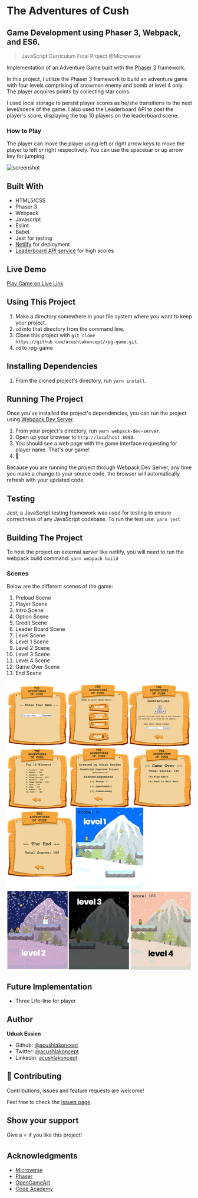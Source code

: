 # The Adventures of Cush
## Game Development using Phaser 3, Webpack, and ES6.

> JavaScript Curriculum Final Project @Microverse

Implementation of an Adventure Game built with the [Phaser 3](https://phaser.io/phaser3) framework.

In this project, I utilize the Phaser 3 framework to build an adventure game with four levels comprising of snowman enemy and bomb at level 4 only. The player acquires points by collecting star coins.

I used local storage to persist player scores as he/she transitions to the next level/scene of the game.
I also used the Leaderboard API to post the player's score, displaying the top 10 players on the leaderboard scene.

### How to Play
The player can move the player using left or right arrow keys to move the player to left or right respectively. You can use the spacebar or up arrow key for jumping.

![screenshot](./rpg.gif)

## Built With

- HTML5/CSS
- Phaser 3
- Webpack
- Javascript
- Eslint
- Babel
- Jest for testing
- [Netlify](https://www.netlify.com/) for deployment
- [Leaderboard API service](https://www.notion.so/Leaderboard-API-service-24c0c3c116974ac49488d4eb0267ade3) for high scores

## Live Demo
[Play Game on Live Link](https://cush.netlify.app/)

## Using This Project

1. Make a directory somewhere in your file system where you want to keep your project.
2. `cd` into that directory from the command line.
3. Clone this project with `git clone https://github.com/acushlakoncept/rpg-game.git`.
4. `cd` to rpg-game

## Installing Dependencies

1. From the cloned project's directory, run `yarn install`.

## Running The Project

Once you've installed the project's dependencies, you can run the project using [Webpack Dev Server](https://github.com/webpack/webpack-dev-server).

1. From your project's directory, run `yarn webpack-dev-server`.
2. Open up your browser to `http://localhost:8080`.
3. You should see a web page with the game interface requesting for player name. That's our game!
4. :tada:

Because you are running the project through Webpack Dev Server, any time you make a change to your source code, the browser will automatically refresh with your updated code.

## Testing
Jest, a JavaScript testing framework was used for testing to ensure correctness of any JavaScript codebase.
To run the test use: `yarn jest`

## Building The Project
To host the project on external server like netlify, you will need to run the webpack build command:
`yarn webpack build`


### Scenes
Below are the different scenes of the game:
1. Preload Scene
2. Player Scene
3. Intro Scene
4. Option Scene
5. Credit Scene
6. Leader Board Scene
7. Level Scene
8. Level 1 Scene
9. Level 2 Scene
10. Level 3 Scene
11. Level 4 Scene
12. Game Over Scene
13. End Scene

![screenshot](./assets/screens.jpg)

## Future Implementation
- Three Life-line for player

## Author 

**Uduak Essien**

- Github: [@acushlakoncept](https://github.com/acushlakoncept/)
- Twitter: [@acushlakoncept](https://twitter.com/acushlakoncept)
- Linkedin: [acushlakoncept](https://www.linkedin.com/in/acushlakoncept/)


## 🤝 Contributing

Contributions, issues and feature requests are welcome!

Feel free to check the [issues page](https://github.com/acushlakoncept/rpg-game/issues).

## Show your support

Give a ⭐️ if you like this project!

## Acknowledgments

- [Microverse](https://www.microverse.org/)
- [Phaser](https://phaser.io/)
- [OpenGameArt](https://opengameart.org/)
- [Code Academy](https://www.codecademy.com/learn/learn-phaser)